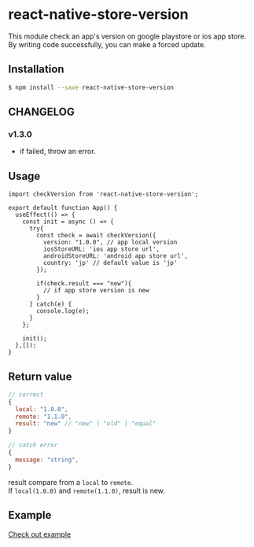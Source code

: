 # react-native-store-version
This module check an app's version on google playstore or ios app store.  
By writing code successfully, you can make a forced update.

## Installation
```bash
$ npm install --save react-native-store-version
```

## CHANGELOG
### v1.3.0
- if failed, throw an error.

## Usage
```tsx
import checkVersion from 'react-native-store-version';

export default function App() {
  useEffect(() => {
    const init = async () => {
      try{
        const check = await checkVersion({
          version: "1.0.0", // app local version
          iosStoreURL: 'ios app store url',
          androidStoreURL: 'android app store url',
          country: 'jp' // default value is 'jp'
        });

        if(check.result === "new"){
          // if app store version is new
        }
      } catch(e) {
        console.log(e);
      }
    };

    init();
  },[]);
}
```

## Return value
```jsx
// correct
{
  local: "1.0.0",
  remote: "1.1.0",
  result: "new" // "new" | "old" | "equal"
}

// catch error
{
  message: "string",
}
```
result compare from a `local` to `remote`.  
If `local(1.0.0)` and `remote(1.1.0)`, result is new.

## Example
[Check out example](./example)